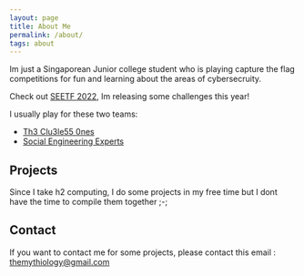 ```yaml
---
layout: page
title: About Me
permalink: /about/
tags: about
---
```


Im just a Singaporean Junior college student who is playing capture the flag competitions for fun and learning about the areas of cybersecruity.

Check out [SEETF 2022](https://ctftime.org/event/1543), Im releasing some challenges this year!

I usually play for these two teams:

* [Th3 Clu3le55 0nes](https://ctftime.org/team/157575)
* [Social Engineering Experts](https://ctftime.org/team/151372)


Projects
---
Since I take h2 computing, I do some projects in my free time but I dont have the time to compile them together ;-;

Contact
---
If you want to contact me for some projects, please contact this email : themythiology@gmail.com
